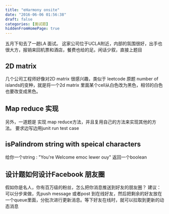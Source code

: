 ```yaml
---
title: "eHarmony onsite"
date: "2016-06-06 01:56:38"
draft: false
categories: [面试题]
hiddenFromHomePage: true
---
```

五月下旬去了一趟LA 面试。 这家公司位于UCLA附近，内部的氛围很好，出手也很大方，报销来回机票和酒店，餐费也给的足。闲话少叙，直接上题目

## 2D matrix   
几个公司工程师好像对2D matrix 很感兴趣，类似于 leetcode 原题 number of islands的变种，就是将一个2d matrix 里面某个cell从白色改为黑色，相邻的白色也要改变成黑色。

## Map reduce 实现  
另外，一道题是 实现 map reduce方法，并且复用自己的方法来实现其他的方法。 要求边写边用junit run test case

## isPalindrom string with speical characters
给你一个string  :  "You're Welcome emoc lewer ouy"  返回一个boolean

## 设计题如何设计Facebook 朋友圈  
假如你是名人，你有百万级的粉丝，怎么把你消息推送到好友的朋友圈？
建议： 可以分步来做，先push message 或者post 到在线好友，然后把剩余的好友放在一个queue里面，分批次进行更新消息。等下好友在线时，就可以拉取到更新的动态消息




